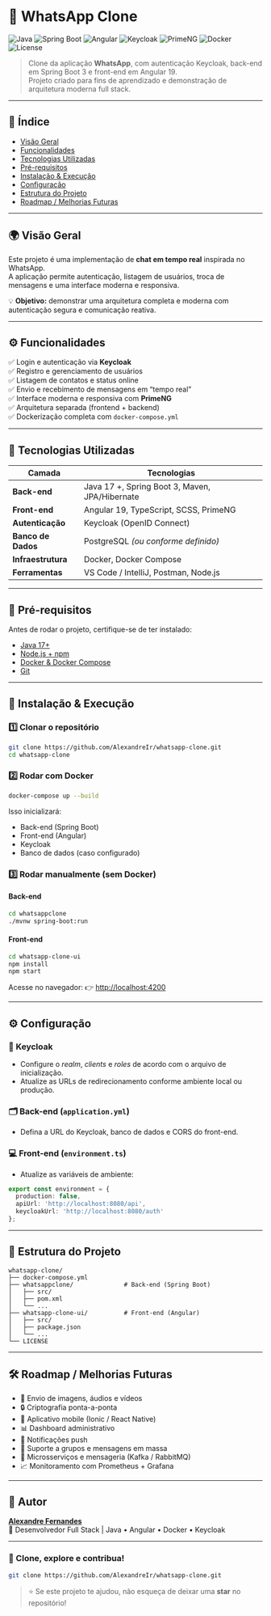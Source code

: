 # 💬 WhatsApp Clone  

![Java](https://img.shields.io/badge/Java-17%2B-orange?logo=java)
![Spring Boot](https://img.shields.io/badge/Spring%20Boot-3.x-brightgreen?logo=springboot)
![Angular](https://img.shields.io/badge/Angular-19-red?logo=angular)
![Keycloak](https://img.shields.io/badge/Keycloak-Auth-blue?logo=keycloak)
![PrimeNG](https://img.shields.io/badge/PrimeNG-UI-purple?logo=primefaces)
![Docker](https://img.shields.io/badge/Docker-Enabled-2496ED?logo=docker)
![License](https://img.shields.io/badge/License-Apache%202.0-lightgrey)

> Clone da aplicação **WhatsApp**, com autenticação Keycloak, back-end em Spring Boot 3 e front-end em Angular 19.  
> Projeto criado para fins de aprendizado e demonstração de arquitetura moderna full stack.

---

## 🧭 Índice
- [Visão Geral](#-visão-geral)
- [Funcionalidades](#-funcionalidades)
- [Tecnologias Utilizadas](#-tecnologias-utilizadas)
- [Pré-requisitos](#-pré-requisitos)
- [Instalação & Execução](#-instalação--execução)
- [Configuração](#-configuração)
- [Estrutura do Projeto](#-estrutura-do-projeto)
- [Roadmap / Melhorias Futuras](#-roadmap--melhorias-futuras)

---

## 🌍 Visão Geral
Este projeto é uma implementação de **chat em tempo real** inspirada no WhatsApp.  
A aplicação permite autenticação, listagem de usuários, troca de mensagens e uma interface moderna e responsiva.

💡 **Objetivo:** demonstrar uma arquitetura completa e moderna com autenticação segura e comunicação reativa.

---

## ⚙️ Funcionalidades

✅ Login e autenticação via **Keycloak**  
✅ Registro e gerenciamento de usuários  
✅ Listagem de contatos e status online  
✅ Envio e recebimento de mensagens em “tempo real”  
✅ Interface moderna e responsiva com **PrimeNG**  
✅ Arquitetura separada (frontend + backend)  
✅ Dockerização completa com `docker-compose.yml`

---

## 🧩 Tecnologias Utilizadas

| Camada | Tecnologias |
|--------|--------------|
| **Back-end** | Java 17 +, Spring Boot 3, Maven, JPA/Hibernate |
| **Front-end** | Angular 19, TypeScript, SCSS, PrimeNG |
| **Autenticação** | Keycloak (OpenID Connect) |
| **Banco de Dados** | PostgreSQL *(ou conforme definido)* |
| **Infraestrutura** | Docker, Docker Compose |
| **Ferramentas** | VS Code / IntelliJ, Postman, Node.js |

---

## 🧰 Pré-requisitos

Antes de rodar o projeto, certifique-se de ter instalado:
- [Java 17+](https://adoptium.net/)
- [Node.js + npm](https://nodejs.org/)
- [Docker & Docker Compose](https://www.docker.com/)
- [Git](https://git-scm.com/)

---

## 🚀 Instalação & Execução

### 1️⃣ Clonar o repositório
```bash
git clone https://github.com/AlexandreIr/whatsapp-clone.git
cd whatsapp-clone
```

### 2️⃣ Rodar com Docker
```bash
docker-compose up --build
```
Isso inicializará:
- Back-end (Spring Boot)
- Front-end (Angular)
- Keycloak
- Banco de dados (caso configurado)

### 3️⃣ Rodar manualmente (sem Docker)

#### Back-end
```bash
cd whatsappclone
./mvnw spring-boot:run
```

#### Front-end
```bash
cd whatsapp-clone-ui
npm install
npm start
```

Acesse no navegador: 👉 [http://localhost:4200](http://localhost:4200)

---

## ⚙️ Configuração

### 🔐 Keycloak
- Configure o *realm*, *clients* e *roles* de acordo com o arquivo de inicialização.  
- Atualize as URLs de redirecionamento conforme ambiente local ou produção.

### 🗂️ Back-end (`application.yml`)
- Defina a URL do Keycloak, banco de dados e CORS do front-end.

### 💻 Front-end (`environment.ts`)
- Atualize as variáveis de ambiente:
```ts
export const environment = {
  production: false,
  apiUrl: 'http://localhost:8080/api',
  keycloakUrl: 'http://localhost:8080/auth'
};
```

---

## 🧱 Estrutura do Projeto

```
whatsapp-clone/
├── docker-compose.yml
├── whatsappclone/              # Back-end (Spring Boot)
│   ├── src/
│   ├── pom.xml
│   └── ...
├── whatsapp-clone-ui/          # Front-end (Angular)
│   ├── src/
│   ├── package.json
│   └── ...
└── LICENSE
```

---

## 🛠️ Roadmap / Melhorias Futuras

- 📸 Envio de imagens, áudios e vídeos  
- 🔒 Criptografia ponta-a-ponta  
- 📱 Aplicativo mobile (Ionic / React Native)  
- 📊 Dashboard administrativo  
- 🔔 Notificações push  
- 💬 Suporte a grupos e mensagens em massa  
- 🧩 Microsserviços e mensageria (Kafka / RabbitMQ)  
- 📈 Monitoramento com Prometheus + Grafana  

---

## 🌟 Autor

**[Alexandre Fernandes](https://github.com/AlexandreIr)**  
💼 Desenvolvedor Full Stack | Java • Angular • Docker • Keycloak  

---

### 🧷 Clone, explore e contribua!
```bash
git clone https://github.com/AlexandreIr/whatsapp-clone.git
```

> ⭐ Se este projeto te ajudou, não esqueça de deixar uma **star** no repositório!
